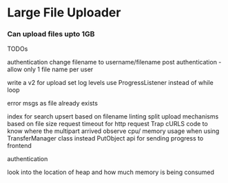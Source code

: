 # Large File Uploader
### Can upload files upto 1GB

TODOs

authentication
change filename to username/filename
post authentication - allow only 1 file name per user


write a v2 for upload
set log levels
use ProgressListener instead of while loop

error msgs as file already exists

index for search
upsert based on filename
linting
split upload mechanisms based on file size
request timeout for http request
Trap cURLS
code to know where the multipart arrived
observe cpu/ memory usage when using TransferManager class instead PutObject
api for sending progress to frontend

authentication

look into the location of heap and how much memory is being consumed
